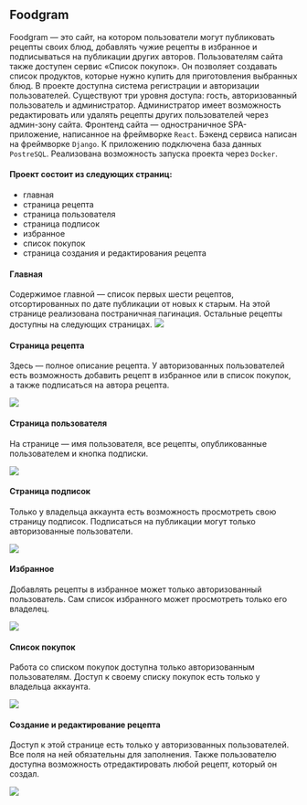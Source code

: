 ## Foodgram

Foodgram — это сайт, на котором пользователи могут публиковать рецепты своих блюд,
добавлять чужие рецепты в избранное и подписываться на публикации других авторов.
Пользователям сайта также доступен сервис «Список покупок».
Он позволяет создавать список продуктов, которые нужно купить для 
приготовления выбранных блюд. В проекте доступна система регистрации и авторизации
пользователей. Существуют три уровня доступа: гость, авторизованный пользователь
и администратор. Администратор имеет возможность редактировать или удалять рецепты других
пользователей через админ-зону сайта.
Фронтенд сайта — одностраничное SPA-приложение,
написанное на фреймворке `React`. Бэкенд сервиса написан на фреймворке `Django`.
К приложению подключена база данных `PostreSQL`. Реализована возможность запуска проекта
через `Docker`.

#### Проект состоит из следующих страниц: 
- главная
- страница рецепта
- страница пользователя
- страница подписок
- избранное
- список покупок
- страница создания и редактирования рецепта

#### Главная 
Содержимое главной — список первых шести рецептов,
отсортированных по дате публикации от новых к старым.
На этой странице реализована постраничная пагинация.
Остальные рецепты доступны на следующих страницах.
![](https://github.com/FvckingMad/Foodgram/blob/master/screenshots/main.png)

#### Страница рецепта
Здесь — полное описание рецепта.
У авторизованных пользователей есть возможность добавить рецепт в избранное или в
список покупок, а также подписаться на автора рецепта.

![](https://github.com/FvckingMad/Foodgram/blob/master/screenshots/recipe.png)

#### Страница пользователя
На странице — имя пользователя, все рецепты, опубликованные пользователем и
кнопка подписки.

![](https://github.com/FvckingMad/Foodgram/blob/master/screenshots/user.png)

#### Страница подписок
Только у владельца аккаунта есть возможность просмотреть свою страницу подписок.
Подписаться на публикации могут только авторизованные пользователи.

![](https://github.com/FvckingMad/Foodgram/blob/master/screenshots/subscribes.png)

#### Избранное
Добавлять рецепты в избранное может только авторизованный пользователь.
Сам список избранного может просмотреть только его владелец.

![](https://github.com/FvckingMad/Foodgram/blob/master/screenshots/favotites.png)


#### Список покупок
Работа со списком покупок доступна только авторизованным пользователям.
Доступ к своему списку покупок есть только у владельца аккаунта.

![](https://github.com/FvckingMad/Foodgram/blob/master/screenshots/shoping_list.png)


#### Создание и редактирование рецепта
Доступ к этой странице есть только у авторизованных пользователей.
Все поля на ней обязательны для заполнения. Также пользователю 
доступна возможность отредактировать любой рецепт, который он создал.

![](https://github.com/FvckingMad/Foodgram/blob/master/screenshots/edit_recipe.png)
